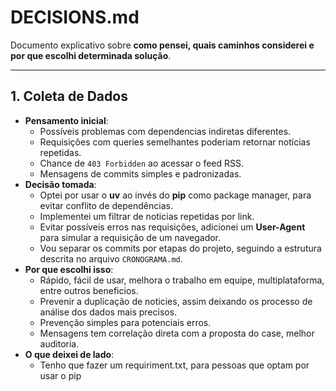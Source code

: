 # DECISIONS.md

Documento explicativo sobre **como pensei, quais caminhos considerei e por que escolhi determinada solução**.

---

## 1. Coleta de Dados
- **Pensamento inicial**: 
  - Possíveis problemas com dependencias indiretas diferentes.
  - Requisições com queries semelhantes poderiam retornar notícias repetidas.
  - Chance de `403 Forbidden` ao acessar o feed RSS.
  - Mensagens de commits simples e padronizadas.
- **Decisão tomada**:  
  - Optei por usar o **uv** ao invés do **pip** como package manager, para evitar conflito de dependências.
  - Implementei um filtrar de noticias repetidas por link.
  - Evitar possíveis erros nas requisições, adicionei um **User-Agent** para simular a requisição de um navegador.
  - Vou separar os commits por etapas do projeto, seguindo a estrutura descrita no arquivo `CRONOGRAMA.md`.
- **Por que escolhi isso**:  
  - Rápido, fácil de usar, melhora o trabalho em equipe, multiplataforma, entre outros beneficios.
  - Prevenir a duplicação de noticies, assim deixando os processo de análise dos dados mais precisos.
  - Prevenção simples para potenciais erros.
  - Mensagens tem correlação direta com a proposta do case, melhor auditoria.
- **O que deixei de lado**:  
  - Tenho que fazer um requiriment.txt, para pessoas que optam por usar o pip

